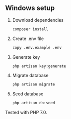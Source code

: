 ## Windows setup

1. Download dependencies
    ```bash
    composer install
    ```

2. Create .env file
    ```bash
    copy .env.example .env
    ```

3. Generate key
    ```bash
    php artisan key:generate
    ```
4. Migrate database
    ```bash
    php artisan migrate
    ```

5. Seed database
    ```bash
    php artisan db:seed
    ```
    
Tested with PHP 7.0.

